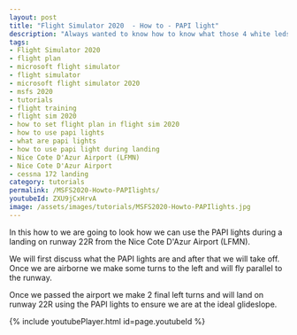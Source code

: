 ```yaml
---
layout: post
title: "Flight Simulator 2020  - How to - PAPI light"
description: "Always wanted to know how to know what those 4 white leds are which turn red during an approach, check this video."
tags:
- Flight Simulator 2020
- flight plan
- microsoft flight simulator
- flight simulator
- microsoft flight simulator 2020
- msfs 2020
- tutorials
- flight training
- flight sim 2020
- how to set flight plan in flight sim 2020
- how to use papi lights
- what are papi lights
- how to use papi light during landing
- Nice Cote D'Azur Airport (LFMN)
- Nice Cote D'Azur Airport
- cessna 172 landing
category: tutorials
permalink: /MSFS2020-Howto-PAPIlights/
youtubeId: ZXU9jCxHrvA
image: /assets/images/tutorials/MSFS2020-Howto-PAPIlights.jpg
---
```

In this how to we are going to look how we can use the PAPI lights during a landing on runway 22R from the  Nice Cote D'Azur Airport (LFMN).

We will first discuss what the PAPI lights are and after that we will take off. Once we are airborne we make some turns to the left and will fly parallel to the runway. 

Once we passed the airport we make 2 final left turns and will land on runway 22R using the PAPI lights to ensure we are at the ideal glideslope.

{% include youtubePlayer.html id=page.youtubeId %}